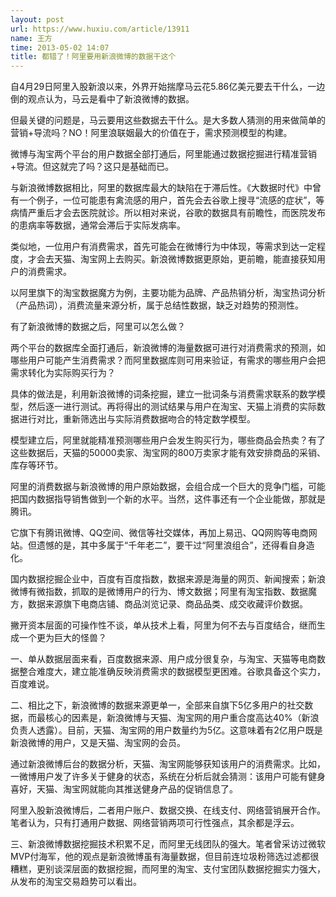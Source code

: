 ```yaml
---
layout: post
url: https://www.huxiu.com/article/13911
name: 王方
time: 2013-05-02 14:07
title: 都错了！阿里要用新浪微博的数据干这个
---
```

自4月29日阿里入股新浪以来，外界开始揣摩马云花5.86亿美元要去干什么，一边倒的观点认为，马云是看中了新浪微博的数据。

但最关键的问题是，马云要用这些数据去干什么。是大多数人猜测的用来做简单的营销+导流吗？NO！阿里浪联姻最大的价值在于，需求预测模型的构建。

微博与淘宝两个平台的用户数据全部打通后，阿里能通过数据挖掘进行精准营销+导流。但这就完了吗？这只是基础而已。

与新浪微博数据相比，阿里的数据库最大的缺陷在于滞后性。《大数据时代》中曾有一个例子，一位可能患有禽流感的用户，首先会去谷歌上搜寻“流感的症状”，等病情严重后才会去医院就诊。所以相对来说，谷歌的数据具有前瞻性，而医院发布的患病率等数据，通常会滞后于实际发病率。

类似地，一位用户有消费需求，首先可能会在微博行为中体现，等需求到达一定程度，才会去天猫、淘宝网上去购买。新浪微博数据更原始，更前瞻，能直接获知用户的消费需求。

以阿里旗下的淘宝数据魔方为例，主要功能为品牌、产品热销分析，淘宝热词分析（产品热词），消费流量来源分析，属于总结性数据，缺乏对趋势的预测性。

有了新浪微博的数据之后，阿里可以怎么做？

两个平台的数据库全面打通后，新浪微博的海量数据可进行对消费需求的预测，如哪些用户可能产生消费需求？而阿里数据库则可用来验证，有需求的哪些用户会把需求转化为实际购买行为？

具体的做法是，利用新浪微博的词条挖掘，建立一批词条与消费需求联系的数学模型，然后逐一进行测试。再将得出的测试结果与用户在淘宝、天猫上消费的实际数据进行对比，重新筛选出与实际消费数据吻合的特定数学模型。

模型建立后，阿里就能精准预测哪些用户会发生购买行为，哪些商品会热卖？有了这些数据后，天猫的50000卖家、淘宝网的800万卖家才能有效安排商品的采销、库存等环节。

阿里的消费数据与新浪微博的用户原始数据，会组合成一个巨大的竞争门槛，可能把国内数据指导销售做到一个新的水平。当然，这件事还有一个企业能做，那就是腾讯。

它旗下有腾讯微博、QQ空间、微信等社交媒体，再加上易迅、QQ网购等电商网站。但遗憾的是，其中多属于“千年老二”，要干过“阿里浪组合”，还得看自身造化。

国内数据挖掘企业中，百度有百度指数，数据来源是海量的网页、新闻搜索；新浪微博有微指数，抓取的是微博用户的行为、博文数据；阿里有淘宝指数、数据魔方，数据来源旗下电商店铺、商品浏览记录、商品品类、成交收藏评价数据。

撇开资本层面的可操作性不谈，单从技术上看，阿里为何不去与百度结合，继而生成一个更为巨大的怪兽？

一、单从数据层面来看，百度数据来源、用户成分很复杂，与淘宝、天猫等电商数据整合难度大，建立能准确反映消费需求的数据模型更困难。谷歌具备这个实力，百度难说。

二、相比之下，新浪微博的数据来源更单一，全部来自旗下5亿多用户的社交数据，而最核心的因素是，新浪微博与天猫、淘宝网的用户重合度高达40%（新浪负责人透露）。目前，天猫、淘宝网的用户数量约为5亿。这意味着有2亿用户既是新浪微博的用户，又是天猫、淘宝网的会员。

通过新浪微博后台的数据分析，天猫、淘宝网能够获知该用户的消费需求。比如，一微博用户发了许多关于健身的状态，系统在分析后就会猜测：该用户可能有健身喜好，天猫、淘宝网就能向其推送健身产品的促销信息了。

阿里入股新浪微博后，二者用户账户、数据交换、在线支付、网络营销展开合作。笔者认为，只有打通用户数据、网络营销两项可行性强点，其余都是浮云。

三、新浪微博数据挖掘技术积累不足，而阿里无线团队的强大。笔者曾采访过微软MVP付海军，他的观点是新浪微博虽有海量数据，但目前连垃圾粉筛选过滤都很糟糕，更别谈深层面的数据挖掘，而阿里的淘宝、支付宝团队数据挖掘实力强大，从发布的淘宝交易趋势可以看出。


